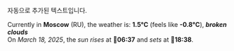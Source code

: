 
자동으로 추가된 텍스트입니다.

<!--START_SECTION:weather:moscow-->
Currently in **Moscow** (RU), the weather is: **1.5°C** (feels like **-0.8°C**), ***broken clouds***<br/>
On *March 18, 2025*, the *sun rises* at 🌅**06:37** and *sets* at 🌇**18:38**.
<!--END_SECTION:weather-->
